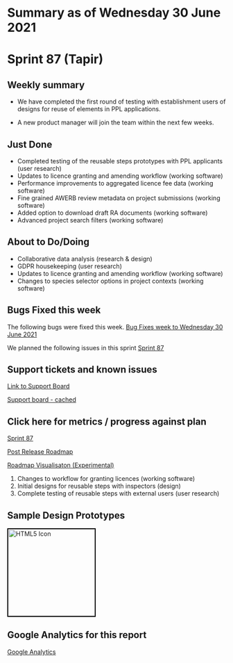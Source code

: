 # Summary as of Wednesday 30 June 2021 

# Sprint 87 (Tapir)

## Weekly summary
* We have completed the first round of testing with establishment users of designs for reuse of elements in PPL applications.

* A new product manager will join the team within the next few weeks. 

## Just Done
* Completed testing of the reusable steps prototypes with PPL applicants (user research) 
* Updates to licence granting and amending workflow (working software)
* Performance improvements to aggregated licence fee data (working software)
* Fine grained AWERB review metadata on project submissions (working software)
* Added option to download draft RA documents (working software)
* Advanced project search filters (working software)

## About to Do/Doing
* Collaborative data analysis (research & design)
* GDPR housekeeping (user research)
* Updates to licence granting and amending workflow (working software)
* Changes to species selector options in project contexts (working software)

## Bugs Fixed this week
The following bugs were fixed this week.
[Bug Fixes week to Wednesday 30 June 2021](graphs/bugs30062021.png)

We planned the following issues in this sprint 
[Sprint 87](graphs/sprint30062021.png)

## Support tickets and known issues
[Link to Support Board](https://collaboration.homeoffice.gov.uk/jira/secure/RapidBoard.jspa?rapidView=1717&selectedIssue=ASSB-253)

[Support board - cached](graphs/supportBoard30062021.png)

## Click here for metrics / progress against plan
[Sprint 87](graphs/progress30062021.png)

[Post Release Roadmap](graphs/roadmap30062021.png)

[Roadmap Visualisaton (Experimental) ](roadmapVisualisation3062021.md)

1. Changes to workflow for granting licences (working software) 
2. Initial designs for reusable steps with inspectors (design) 
3. Complete testing of reusable steps with external users (user research)


## Sample Design Prototypes
<a href="graphs/proto2_30062021.png"><img src="graphs/proto2_30062021.png" alt="HTML5 Icon" width="200" style="border:2px solid black"></a>
<br>


## Google Analytics for this report
[Google Analytics](graphs/GA30062021.png)

